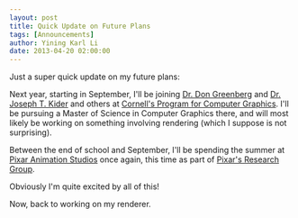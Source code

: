 ```yaml
---
layout: post
title: Quick Update on Future Plans
tags: [Announcements]
author: Yining Karl Li
date: 2013-04-20 02:00:00
---
```


Just a super quick update on my future plans:

Next year, starting in September, I'll be joining [Dr. Don Greenberg](http://www.graphics.cornell.edu/people/director.html) and [Dr. Joseph T. Kider](http://www.graphics.cornell.edu/~kiderj/index.htm) and others at [Cornell's Program for Computer Graphics](http://www.graphics.cornell.edu/). I'll be pursuing a Master of Science in Computer Graphics there, and will most likely be working on something involving rendering (which I suppose is not surprising).

Between the end of school and September, I'll be spending the summer at [Pixar Animation Studios](http://www.pixar.com/) once again, this time as part of [Pixar's Research Group](http://graphics.pixar.com/research/people.html).

Obviously I'm quite excited by all of this!

Now, back to working on my renderer.